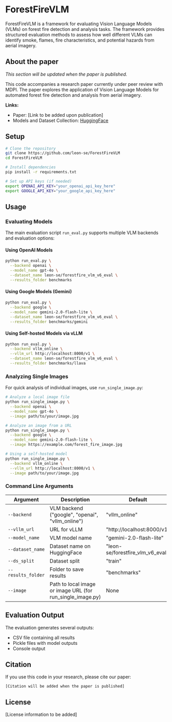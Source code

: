 # ForestFireVLM

ForestFireVLM is a framework for evaluating Vision Language Models (VLMs) on forest fire detection and analysis tasks. The framework provides structured evaluation methods to assess how well different VLMs can identify smoke, flames, fire characteristics, and potential hazards from aerial imagery.

## About the paper

*This section will be updated when the paper is published.*

This code accompanies a research paper currently under peer review with MDPI. The paper explores the application of Vision Language Models for automated forest fire detection and analysis from aerial imagery.

**Links:**
- Paper: [Link to be added upon publication]
- Models and Dataset Collection: [HuggingFace](https://huggingface.co/collections/leon-se/forestfirevlm-67d3429a77d9a5fc6c7ce9f5)

## Setup

```bash
# Clone the repository
git clone https://github.com/leon-se/ForestFireVLM
cd ForestFireVLM

# Install dependencies
pip install -r requirements.txt

# Set up API keys (if needed)
export OPENAI_API_KEY="your_openai_api_key_here"
export GOOGLE_API_KEY="your_google_api_key_here"
```

## Usage

### Evaluating Models

The main evaluation script `run_eval.py` supports multiple VLM backends and evaluation options:

#### Using OpenAI Models

```bash
python run_eval.py \
  --backend openai \
  --model_name gpt-4o \
  --dataset_name leon-se/forestfire_vlm_v6_eval \
  --results_folder benchmarks
```

#### Using Google Models (Gemini)

```bash
python run_eval.py \
  --backend google \
  --model_name gemini-2.0-flash-lite \
  --dataset_name leon-se/forestfire_vlm_v6_eval \
  --results_folder benchmarks/gemini
```

#### Using Self-hosted Models via vLLM

```bash
python run_eval.py \
  --backend vllm_online \
  --vllm_url http://localhost:8000/v1 \
  --dataset_name leon-se/forestfire_vlm_v6_eval \
  --results_folder benchmarks/llava
```

### Analyzing Single Images

For quick analysis of individual images, use `run_single_image.py`:

```bash
# Analyze a local image file
python run_single_image.py \
  --backend openai \
  --model_name gpt-4o \
  --image path/to/your/image.jpg

# Analyze an image from a URL
python run_single_image.py \
  --backend google \
  --model_name gemini-2.0-flash-lite \
  --image https://example.com/forest_fire_image.jpg

# Using a self-hosted model
python run_single_image.py \
  --backend vllm_online \
  --vllm_url http://localhost:8000/v1 \
  --image path/to/your/image.jpg
```

### Command Line Arguments

| Argument | Description | Default |
|----------|-------------|---------|
| `--backend` | VLM backend ("google", "openai", "vllm_online") | "vllm_online" |
| `--vllm_url` | URL for vLLM | "http://localhost:8000/v1" |
| `--model_name` | VLM model name | "gemini-2.0-flash-lite" |
| `--dataset_name` | Dataset name on HuggingFace | "leon-se/forestfire_vlm_v6_eval" |
| `--ds_split` | Dataset split | "train" |
| `--results_folder` | Folder to save results | "benchmarks" |
| `--image` | Path to local image or image URL (for run_single_image.py) | None |


## Evaluation Output

The evaluation generates several outputs:
- CSV file containing all results
- Pickle files with model outputs
- Console output

## Citation

If you use this code in your research, please cite our paper:

```
[Citation will be added when the paper is published]
```

## License

[License information to be added]